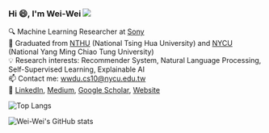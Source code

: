 ### Hi :smile:, I'm Wei-Wei  ![](https://komarev.com/ghpvc/?username=wwweiwei&color=blue)
🔍 Machine Learning Researcher at [Sony](https://www.sony.com/en/SonyInfo/research/) <br>
:school: Graduated from [NTHU](https://nthu-en.site.nthu.edu.tw/) (National Tsing Hua University) and [NYCU](https://en.nycu.edu.tw/) (National Yang Ming Chiao Tung University) <br>
:bulb: Research interests: Recommender System, Natural Language Processing, Self-Supervised Learning, Explainable AI <br>
:mailbox: Contact me: wwdu.cs10@nycu.edu.tw <br>
:triangular_flag_on_post: [LinkedIn](https://www.linkedin.com/in/wei-wei-du/), [Medium](https://medium.com/@wwweiwei), [Google Scholar](https://scholar.google.com.tw/citations?user=eOoZEXwAAAAJ&hl=zh-TW&oi=ao), [Website](https://sites.google.com/nycu.edu.tw/wwdu/)

![Top Langs](https://github-readme-stats.vercel.app/api/top-langs/?username=wwweiwei&layout=compact&theme=vision-friendly-dark)

![Wei-Wei's GitHub stats](https://github-readme-stats.vercel.app/api?username=wwweiwei&show_icons=true&count_private=true&theme=vision-friendly-dark)
